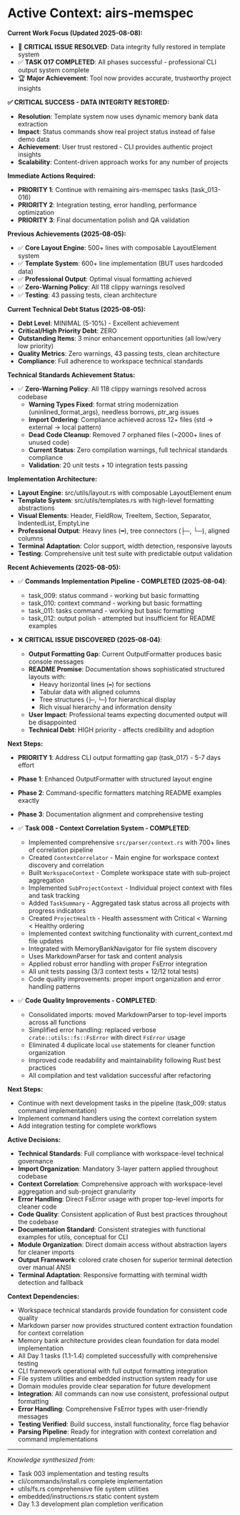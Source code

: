 # Active Context: airs-memspec

**Current Work Focus (Updated 2025-08-08):**
- 🎉 **CRITICAL ISSUE RESOLVED**: Data integrity fully restored in template system
- ✅ **TASK 017 COMPLETED**: All phases successful - professional CLI output system complete
- 🏆 **Major Achievement**: Tool now provides accurate, trustworthy project insights

**✅ CRITICAL SUCCESS - DATA INTEGRITY RESTORED:**
- **Resolution**: Template system now uses dynamic memory bank data extraction
- **Impact**: Status commands show real project status instead of false demo data
- **Achievement**: User trust restored - CLI provides authentic project insights
- **Scalability**: Content-driven approach works for any number of projects

**Immediate Actions Required:**
- **PRIORITY 1**: Continue with remaining airs-memspec tasks (task_013-016)
- **PRIORITY 2**: Integration testing, error handling, performance optimization
- **PRIORITY 3**: Final documentation polish and QA validation

**Previous Achievements (2025-08-05):**
- ✅ **Core Layout Engine**: 500+ lines with composable LayoutElement system
- ✅ **Template System**: 600+ line implementation (BUT uses hardcoded data)
- ✅ **Professional Output**: Optimal visual formatting achieved
- ✅ **Zero-Warning Policy**: All 118 clippy warnings resolved
- ✅ **Testing**: 43 passing tests, clean architecture

**Current Technical Debt Status (2025-08-05):**
- **Debt Level**: MINIMAL (5-10%) - Excellent achievement
- **Critical/High Priority Debt**: ZERO
- **Outstanding Items**: 3 minor enhancement opportunities (all low/very low priority)
- **Quality Metrics**: Zero warnings, 43 passing tests, clean architecture
- **Compliance**: Full adherence to workspace technical standards

**Technical Standards Achievement Status:**
- ✅ **Zero-Warning Policy**: All 118 clippy warnings resolved across codebase
  - **Warning Types Fixed**: format string modernization (uninlined_format_args), needless borrows, ptr_arg issues
  - **Import Ordering**: Compliance achieved across 12+ files (std → external → local pattern)
  - **Dead Code Cleanup**: Removed 7 orphaned files (~2000+ lines of unused code)
  - **Current Status**: Zero compilation warnings, full technical standards compliance
  - **Validation**: 20 unit tests + 10 integration tests passing

**Implementation Architecture:**
- **Layout Engine**: src/utils/layout.rs with composable LayoutElement enum
- **Template System**: src/utils/templates.rs with high-level formatting abstractions
- **Visual Elements**: Header, FieldRow, TreeItem, Section, Separator, IndentedList, EmptyLine
- **Professional Output**: Heavy lines (━), tree connectors (├─, └─), aligned columns
- **Terminal Adaptation**: Color support, width detection, responsive layouts
- **Testing**: Comprehensive unit test suite with predictable output validation

**Recent Achievements (2025-08-05):**
- ✅ **Commands Implementation Pipeline - COMPLETED (2025-08-04)**:
  - task_009: status command - working but basic formatting
  - task_010: context command - working but basic formatting  
  - task_011: tasks command - working but basic formatting
  - task_012: output polish - attempted but insufficient for README examples

- ❌ **CRITICAL ISSUE DISCOVERED (2025-08-04)**: 
  - **Output Formatting Gap**: Current OutputFormatter produces basic console messages
  - **README Promise**: Documentation shows sophisticated structured layouts with:
    - Heavy horizontal lines (`━`) for sections
    - Tabular data with aligned columns
    - Tree structures (`├─`, `└─`) for hierarchical display
    - Rich visual hierarchy and information density
  - **User Impact**: Professional teams expecting documented output will be disappointed
  - **Technical Debt**: HIGH priority - affects credibility and adoption

**Next Steps:**
- **PRIORITY 1**: Address CLI output formatting gap (task_017) - 5-7 days effort
- **Phase 1**: Enhanced OutputFormatter with structured layout engine
- **Phase 2**: Command-specific formatters matching README examples exactly  
- **Phase 3**: Documentation alignment and comprehensive testing

- ✅ **Task 008 - Context Correlation System - COMPLETED**:
  - Implemented comprehensive `src/parser/context.rs` with 700+ lines of correlation pipeline
  - Created `ContextCorrelator` - Main engine for workspace context discovery and correlation
  - Built `WorkspaceContext` - Complete workspace state with sub-project aggregation
  - Implemented `SubProjectContext` - Individual project context with files and task tracking
  - Added `TaskSummary` - Aggregated task status across all projects with progress indicators
  - Created `ProjectHealth` - Health assessment with Critical < Warning < Healthy ordering
  - Implemented context switching functionality with current_context.md file updates
  - Integrated with MemoryBankNavigator for file system discovery
  - Uses MarkdownParser for task and content analysis
  - Applied robust error handling with proper FsError integration
  - All unit tests passing (3/3 context tests + 12/12 total tests)
  - Code quality improvements: proper import organization and error handling patterns

- ✅ **Code Quality Improvements - COMPLETED**:
  - Consolidated imports: moved MarkdownParser to top-level imports across all functions
  - Simplified error handling: replaced verbose `crate::utils::fs::FsError` with direct `FsError` usage
  - Eliminated 4 duplicate local `use` statements for cleaner function organization
  - Improved code readability and maintainability following Rust best practices
  - All compilation and test validation successful after refactoring

**Next Steps:**
- Continue with next development tasks in the pipeline (task_009: status command implementation)
- Implement command handlers using the context correlation system
- Add integration testing for complete workflows

**Active Decisions:**
- **Technical Standards**: Full compliance with workspace-level technical governance
- **Import Organization**: Mandatory 3-layer pattern applied throughout codebase
- **Context Correlation**: Comprehensive approach with workspace-level aggregation and sub-project granularity
- **Error Handling**: Direct FsError usage with proper top-level imports for cleaner code
- **Code Quality**: Consistent application of Rust best practices throughout the codebase
- **Documentation Standard**: Consistent strategies with functional examples for utils, conceptual for CLI
- **Module Organization**: Direct domain access without abstraction layers for cleaner imports
- **Output Framework**: colored crate chosen for superior terminal detection over manual ANSI
- **Terminal Adaptation**: Responsive formatting with terminal width detection and fallback

**Context Dependencies:**
- Workspace technical standards provide foundation for consistent code quality
- Markdown parser now provides structured content extraction foundation for context correlation
- Memory bank architecture provides clean foundation for data model implementation
- All Day 1 tasks (1.1-1.4) completed successfully with comprehensive testing
- CLI framework operational with full output formatting integration
- File system utilities and embedded instruction system ready for use
- Domain modules provide clear separation for future development
- **Integration**: All commands can now use consistent, professional output formatting
- **Error Handling**: Comprehensive FsError types with user-friendly messages
- **Testing Verified**: Build success, install functionality, force flag behavior
- **Parsing Pipeline**: Ready for integration with context correlation and command implementations

---

*Knowledge synthesized from:*
- Task 003 implementation and testing results
- cli/commands/install.rs complete implementation
- utils/fs.rs comprehensive file system utilities
- embedded/instructions.rs static content system
- Day 1.3 development plan completion verification

